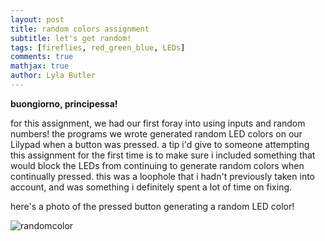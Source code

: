 ```yaml
---
layout: post
title: random colors assignment
subtitle: let's get random!
tags: [fireflies, red_green_blue, LEDs]
comments: true
mathjax: true
author: Lyla Butler
---
```


**buongiorno, principessa!**

for this assignment, we had our first foray into using inputs and random numbers! the programs we wrote generated random LED colors on our Lilypad when a button was pressed.
a tip i'd give to someone attempting this assignment for the first time is to make sure i included something that would block the LEDs from continuing to generate random colors when continually pressed. this was a loophole that i hadn't previously taken into account, and was something i definitely spent a lot of time on fixing.

here's a photo of the pressed button generating a random LED color!

![randomcolor](https://lylafbutler.github.io/assets/img/randcol.jpeg)
